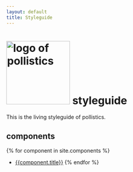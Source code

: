 ```yaml
---
layout: default
title: Styleguide
---
```

<style>
  h1 img {
    width: 6em;
  }
</style>

# ![logo of pollistics]({{site.baseurl}}/src/img/logo.svg) styleguide

This is the living styleguide of pollistics.

## components

{% for component in site.components %}
* [{{component.title}}]({{site.baseurl}}{{component.id}})
{% endfor %}
